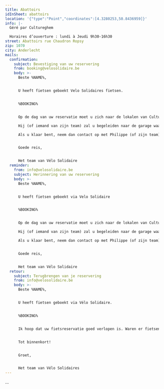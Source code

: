 ```yaml
---
title: Abattoirs
idInSheet: abattoirs
location: '{"type":"Point","coordinates":[4.3280253,50.8436959]}'
info: |-
  Géré par Cultureghem

  Horaires d’ouverture : lundi à Jeudi 9h30-16h30
street: Abattoirs rue Chaudron Ropsy
zip: 1070
city: Anderlecht
mails:
  confirmation:
    subject: Bevestiging van uw reservering
    from: booking@velosolidaire.be
    body: >-
      Beste %NAME%,


      U heeft fietsen geboekt Velo Solidaires fietsen.


      %BOOKING%


      Op de dag van uw reservatie moet u zich naar de lokalen van Cultureghem begeven (links van de ingang met de 2 stieren) en vragen om met Philippe DeBondt te spreken. Zeg hem gewoon dat je een Solidariteitsfiets hebt gehuurd en vermeld de naam van je vereniging. 

      Hij (of iemand van zijn team) zal u begeleiden naar de garage waar de fietsen zich bevinden, die zich in de kelders bevindt, en in het begin een beetje indrukwekkend is. Het enige wat u hoeft te doen is de fietsen kiezen die geschikt zijn voor uw activiteit. Vergeet niet de sluiter te sluiten en het licht uit te doen als je weggaat. 

      Als u klaar bent, neem dan contact op met Philippe (of zijn team), zodat hij u weer toegang kan geven tot de garage en u de fietsen kunt stallen.


      Goede reis, 


      Het team van Vélo Solidaire
  reminder:
    from: info@velosolidaire.be
    subject: Herinnering van uw reservering
    body: >-
      Beste %NAME%,


      U heeft fietsen geboekt via Velo Solidaire


      %BOOKING%


      Op de dag van uw reservatie moet u zich naar de lokalen van Cultureghem begeven (links van de ingang met de 2 stieren) en vragen om met Philippe DeBondt te spreken. Zeg hem gewoon dat je een Solidariteitsfiets hebt gehuurd en vermeld de naam van je vereniging. 

      Hij (of iemand van zijn team) zal u begeleiden naar de garage waar de fietsen zich bevinden, die zich in de kelders bevindt, en in het begin een beetje indrukwekkend is. Het enige wat u hoeft te doen is de fietsen kiezen die geschikt zijn voor uw activiteit. Vergeet niet de sluiter te sluiten en het licht uit te doen als je weggaat. 

      Als u klaar bent, neem dan contact op met Philippe (of zijn team), zodat hij u weer toegang kan geven tot de garage en u de fietsen kunt stallen.


      Goede reis, 


      Het team van Vélo Solidaire
  retour:
    subject: Terugbrengen van je reservering
    from: info@velosolidaire.be
    body: >-
      Beste %NAME%,


      U heeft fietsen geboekt via Vélo Solidaire.


      %BOOKING%


      Ik hoop dat uw fietsreservatie goed verlopen is. Waren er fietsen die defect waren? Indien dit het geval is, wil u dat ons dat melden in een antwoord op deze mail met het nummer van de fiets en wat er stuk aan was? Zo kunnen wij de fietsen zo snel mogelijk herstellen.


      Tot binnenkort!


      Groet,


      Het team van Vélo Solidaires
---
```

...